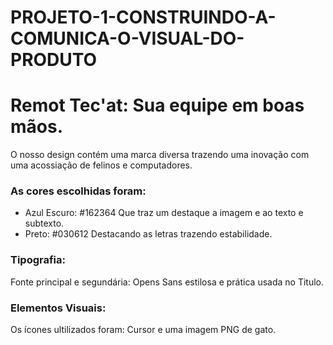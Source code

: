# PROJETO-1-CONSTRUINDO-A-COMUNICA-O-VISUAL-DO-PRODUTO
# Remot Tec'at: Sua equipe em boas mãos.
<p>O nosso design contém uma marca diversa trazendo uma inovação com uma acossiação de felinos e computadores.</p>
<h3>As cores escolhidas foram:</h3>

* Azul Escuro: #162364 Que traz um destaque a imagem e ao texto e subtexto.
* Preto: #030612 Destacando as letras trazendo estabilidade.

<h3>Tipografia:</h3>

<p>Fonte principal e segundária: Opens Sans estilosa e prática usada no Titulo.</p>

<h3>Elementos Visuais:</h3>

<p>Os ícones ultilizados foram: Cursor e uma imagem PNG de gato.</p>

